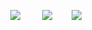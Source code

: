 <p align="center">
  <img src="https://media.giphy.com/media/XEJlmiyt6MieGLlVtM/giphy.gif"> &nbsp; &nbsp; &nbsp; &nbsp; <img src="https://media.giphy.com/media/XEJlmiyt6MieGLlVtM/giphy.gif"> &nbsp; &nbsp; &nbsp; &nbsp;<img src="https://media.giphy.com/media/XEJlmiyt6MieGLlVtM/giphy.gif">
</p>
